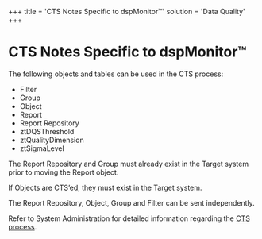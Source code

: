 +++
title = 'CTS Notes Specific to dspMonitor™'
solution = 'Data Quality'
+++

# CTS Notes Specific to dspMonitor™

The following objects and tables can be used in the CTS process:

  - Filter
  - Group
  - Object
  - Report
  - Report Repository
  - ztDQSThreshold
  - ztQualityDimension
  - ztSigmaLevel

The Report Repository and Group must already exist in the Target system
prior to moving the Report object.

If Objects are CTS’ed, they must exist in the Target system.

The Report Repository, Object, Group and Filter can be sent
independently.

Refer to System Administration for detailed information regarding the
[CTS process](../../../Platform/Sys_Admin/Use_Cases/CTS_Overview).
